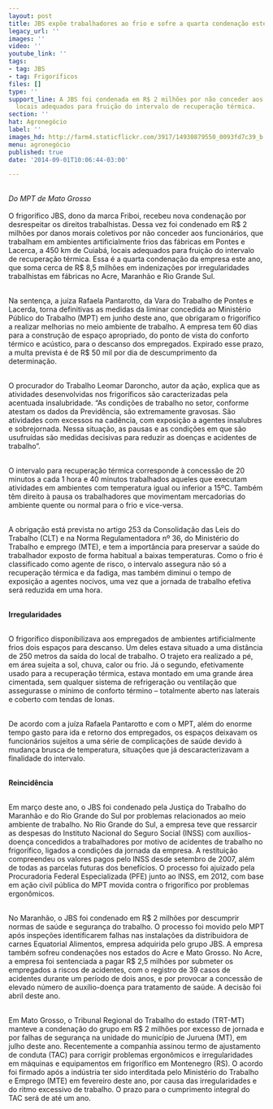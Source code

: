 ```yaml
---
layout: post
title: JBS expõe trabalhadores ao frio e sofre a quarta condenação este ano
legacy_url: ''
images: ''
video: ''
youtube_link: ''
tags:
- tag: JBS
- tag: Frigoríficos
files: []
type: ''
support_line: A JBS foi condenada em R$ 2 milhões por não conceder aos funcionários
  locais adequados para fruição do intervalo de recuperação térmica.
section: ''
hat: Agronegócio
label: ''
images_hd: http://farm4.staticflickr.com/3917/14930879550_0093fd7c39_b.jpg
menu: agronegócio
published: true
date: '2014-09-01T10:06:44-03:00'

---
```

<p><br />
<em>Do MPT de Mato Grosso</em><br />
<br />
O frigor&iacute;fico JBS, dono da marca Friboi, recebeu nova condena&ccedil;&atilde;o por desrespeitar os direitos trabalhistas. Dessa vez foi condenado em R$ 2 milh&otilde;es por danos morais coletivos por n&atilde;o conceder aos funcion&aacute;rios, que trabalham em ambientes artificialmente frios das f&aacute;bricas em Pontes e Lacerca, a 450 km de Cuiab&aacute;, locais adequados para frui&ccedil;&atilde;o do intervalo de recupera&ccedil;&atilde;o t&eacute;rmica. Essa &eacute; a quarta condena&ccedil;&atilde;o da empresa este ano, que soma cerca de R$ 8,5 milh&otilde;es em indeniza&ccedil;&otilde;es por irregularidades trabalhistas em f&aacute;bricas no Acre, Maranh&atilde;o e Rio Grande Sul.</p>

<p><br />
Na senten&ccedil;a, a ju&iacute;za Rafaela Pantarotto, da Vara do Trabalho de Pontes e Lacerda, torna definitivas as medidas da liminar concedida ao Minist&eacute;rio P&uacute;blico do Trabalho (MPT) em junho deste ano, que obrigaram o frigor&iacute;fico a realizar melhorias no meio ambiente de trabalho. A empresa tem 60 dias para a constru&ccedil;&atilde;o de espa&ccedil;o apropriado, do ponto de vista do conforto t&eacute;rmico e ac&uacute;stico, para o descanso dos empregados. Expirado esse prazo, a multa prevista &eacute; de R$ 50 mil por dia de descumprimento da determina&ccedil;&atilde;o.</p>

<p><br />
O procurador do Trabalho Leomar Daroncho, autor da a&ccedil;&atilde;o, explica que as atividades desenvolvidas nos frigor&iacute;ficos s&atilde;o caracterizadas pela<br />
acentuada insalubridade. &ldquo;As condi&ccedil;&otilde;es de trabalho no setor, conforme atestam os dados da Previd&ecirc;ncia, s&atilde;o extremamente gravosas. S&atilde;o atividades com excessos na cad&ecirc;ncia, com exposi&ccedil;&atilde;o a agentes insalubres e sobrejornada. Nessa situa&ccedil;&atilde;o, as pausas e as condi&ccedil;&otilde;es em que s&atilde;o usufru&iacute;das s&atilde;o medidas decisivas para reduzir as doen&ccedil;as e acidentes de trabalho&rdquo;.</p>

<p><br />
O intervalo para recupera&ccedil;&atilde;o t&eacute;rmica corresponde &agrave; concess&atilde;o de 20 minutos a cada 1 hora e 40 minutos trabalhados aqueles que executam atividades em ambientes com temperatura igual ou inferior a 15&ordm;C. Tamb&eacute;m t&ecirc;m direito &agrave; pausa os trabalhadores que movimentam mercadorias do ambiente quente ou normal para o frio e vice-versa.</p>

<p><br />
A obriga&ccedil;&atilde;o est&aacute; prevista no artigo 253 da Consolida&ccedil;&atilde;o das Leis do Trabalho (CLT) e na Norma Regulamentadora n&ordm; 36, do Minist&eacute;rio do Trabalho e emprego (MTE), e tem a import&acirc;ncia para preservar a sa&uacute;de do trabalhador exposto de forma habitual a baixas temperaturas. Como o frio &eacute; classificado como agente de risco, o intervalo assegura n&atilde;o s&oacute; a recupera&ccedil;&atilde;o t&eacute;rmica e da fadiga, mas tamb&eacute;m diminui o tempo de exposi&ccedil;&atilde;o a agentes nocivos, uma vez que a jornada de trabalho efetiva ser&aacute; reduzida em uma hora.</p>

<p><br />
<strong>Irregularidades </strong></p>

<p><br />
O frigor&iacute;fico disponibilizava aos empregados de ambientes artificialmente frios dois espa&ccedil;os para descanso. Um deles estava situado a uma dist&acirc;ncia de 250 metros da sa&iacute;da do local de trabalho. O trajeto era realizado a p&eacute;, em &aacute;rea sujeita a sol, chuva, calor ou frio. J&aacute; o segundo, efetivamente usado para a recupera&ccedil;&atilde;o t&eacute;rmica, estava montado em uma grande &aacute;rea cimentada, sem qualquer sistema de refrigera&ccedil;&atilde;o ou ventila&ccedil;&atilde;o que assegurasse o m&iacute;nimo de conforto t&eacute;rmino &ndash; totalmente aberto nas laterais e coberto com tendas de lonas.</p>

<p><br />
De acordo com a ju&iacute;za Rafaela Pantarotto e com o MPT, al&eacute;m do enorme tempo gasto para ida e retorno dos empregados, os espa&ccedil;os deixavam os funcion&aacute;rios sujeitos a uma s&eacute;rie de complica&ccedil;&otilde;es de sa&uacute;de devido &agrave; mudan&ccedil;a brusca de temperatura, situa&ccedil;&otilde;es que j&aacute; descaracterizavam a finalidade do intervalo.</p>

<p><br />
<strong>Reincid&ecirc;ncia </strong></p>

<p><br />
Em mar&ccedil;o deste ano, o JBS foi condenado pela Justi&ccedil;a do Trabalho do Maranh&atilde;o e do Rio Grande do Sul por problemas relacionados ao meio ambiente de trabalho. No Rio Grande do Sul, a empresa teve que ressarcir as despesas do Instituto Nacional do Seguro Social (INSS) com aux&iacute;lios-doen&ccedil;a concedidos a trabalhadores por motivo de acidentes de trabalho no frigor&iacute;fico, ligados a condi&ccedil;&otilde;es da jornada da empresa. A restitui&ccedil;&atilde;o compreendeu os valores pagos pelo INSS desde setembro de 2007, al&eacute;m de todas as parcelas futuras dos benef&iacute;cios. O processo foi ajuizado pela Procuradoria Federal Especializada (PFE) junto ao INSS, em 2012, com base em a&ccedil;&atilde;o civil p&uacute;blica do MPT movida contra o frigor&iacute;fico por problemas ergon&ocirc;micos.</p>

<p><br />
No Maranh&atilde;o, o JBS foi condenado em R$ 2 milh&otilde;es por descumprir normas de sa&uacute;de e seguran&ccedil;a do trabalho. O processo foi movido pelo MPT ap&oacute;s inspe&ccedil;&otilde;es identificarem falhas nas instala&ccedil;&otilde;es da distribuidora de carnes Equatorial Alimentos, empresa adquirida pelo grupo JBS. A empresa tamb&eacute;m sofreu condena&ccedil;&otilde;es nos estados do Acre e Mato Grosso. No Acre, a empresa foi sentenciada a pagar R$ 2,5 milh&otilde;es por submeter os empregados a riscos de acidentes, com o registro de 39 casos de acidentes durante um per&iacute;odo de dois anos, e por provocar a concess&atilde;o de elevado n&uacute;mero de aux&iacute;lio-doen&ccedil;a para tratamento de sa&uacute;de. A decis&atilde;o foi abril deste ano.</p>

<p><br />
Em Mato Grosso, o Tribunal Regional do Trabalho do estado (TRT-MT) manteve a condena&ccedil;&atilde;o do grupo em R$ 2 milh&otilde;es por excesso de jornada e por falhas de seguran&ccedil;a na unidade do munic&iacute;pio de Juruena (MT), em julho deste ano. Recentemente a companhia assinou termo de ajustamento de conduta (TAC) para corrigir problemas ergon&ocirc;micos e irregularidades em m&aacute;quinas e equipamentos em frigor&iacute;fico em Montenegro (RS). O acordo foi firmado ap&oacute;s a ind&uacute;stria ter sido interditada pelo Minist&eacute;rio do Trabalho e Emprego (MTE) em fevereiro deste ano, por causa das irregularidades e do ritmo excessivo de trabalho. O prazo para o cumprimento integral do TAC ser&aacute; de at&eacute; um ano.</p>
